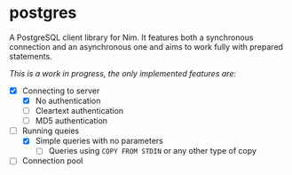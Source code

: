 # postgres

A PostgreSQL client library for Nim. It features both a synchronous connection and an asynchronous one and aims to work fully with prepared statements.

*This is a work in progress, the only implemented features are:*

- [X] Connecting to server
    - [X] No authentication
    - [ ] Cleartext authentication
    - [ ] MD5 authentication
- [ ] Running queies
    - [X] Simple queries with no parameters
        - [ ] Queries using `COPY FROM STDIN` or any other type of copy
- [ ] Connection pool
